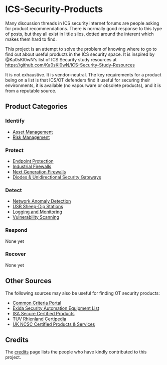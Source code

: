 # ICS-Security-Products
Many discussion threads in ICS security internet forums are people asking for product recommendations. There is normally good response to this type of posts, but they all exist in little silos, dotted around the interent which makes them hard to find.

This project is an attempt to solve the problem of knowing where to go to find out about useful products in the ICS security space. It is inspired by @Ka0sKl0wN's list of ICS Security study resources at https://github.com/Ka0sKl0wN/ICS-Security-Study-Resources

It is not exhaustive. It is vendor-neutral. The key requirements for a product being on a list is that ICS/OT defenders find it useful for securing their environments, it is available (no vapourware or obsolete products), and it is from a reputable source.

## Product Categories

### Identify

* [Asset Management](AssetMgmt.md)
* [Risk Management](RiskMgmt.md)

### Protect

* [Endpoint Protection](EndpointProtection.md)
* [Industrial Firewalls](IndustrialFirewalls.md)
* [Next Generation Firewalls](NGFW.md)
* [Diodes & Unidirectional Security Gateways](DiodesGateways.md)

### Detect

* [Network Anomaly Detection](NAD.md)
* [USB Sheep-Dip Stations](USBSheepDip.md)
* [Logging and Monitoring](Logging.md)
* [Vulnerability Scanning](Vuln.md)

### Respond
None yet

### Recover
None yet

## Other Sources

The following sources may also be useful for finding OT security products:

* [Common Criteria Portal](https://www.commoncriteriaportal.org/products/)
* [Exida Security Automation Equipment List](https://www.exida.com/SAEL-Security)
* [ISA Secure Certified Products](https://isasecure.org/en-US/End-Users)
* [TUV Rhienland Certipedia](https://www.certipedia.com/?locale=en)
* [UK NCSC Certified Products & Services](https://www.ncsc.gov.uk/section/products-services/introduction) 


## Credits
The [credits](Credits.md) page lists the people who have kindly contributed to this project.
